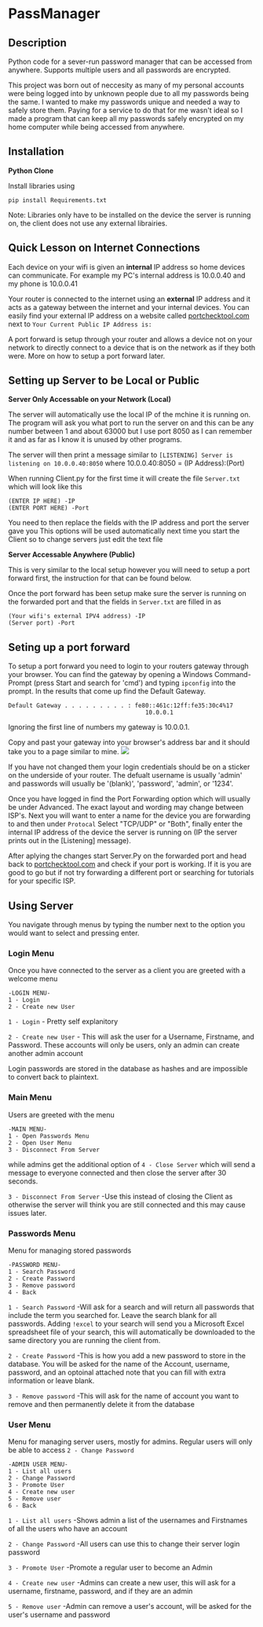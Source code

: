 # PassManager

## Description
Python code for a sever-run password manager that can be accessed from anywhere. Supports multiple users and all passwords are encrypted.

This project was born out of neccesity as many of my personal accounts were being logged into by unknown people due to all my passwords being the same.
I wanted to make my passwords unique and needed a way to safely store them. Paying for a service to do that for me wasn't ideal so I made a program that can keep
all my passwords safely encrypted on my home computer while being accessed from anywhere.

## Installation
**Python Clone**

Install libraries using

`pip install Requirements.txt`

Note: Libraries only have to be installed on the device the server is running on, the client does not use any external librairies.

## Quick Lesson on Internet Connections

Each device on your wifi is given an **internal** IP address so home devices can communicate. For example my PC's internal address is 10.0.0.40 and my phone is 10.0.0.41

Your router is connected to the internet using an **external** IP address and it acts as a gateway between the internet and your internal devices.
You can easily find your external IP address on a website called [portchecktool.com](https://www.portchecktool.com/) next to `Your Current Public IP Address is:`

A port forward is setup through your router and allows a device not on your network to directly connect to a device that is on the network as if they both were.
More on how to setup a port forward later.

## Setting up Server to be Local or Public

**Server Only Accessable on your Network (Local)**

The server will automatically use the local IP of the mchine it is running on.
The program will ask you what port to run the server on and this can be any number between 1 and about 63000 but I use port 8050 as I can remember it and
as far as I know it is unused by other programs.

The server will then print a message similar to `[LISTENING] Server is listening on 10.0.0.40:8050` where 10.0.0.40:8050 = (IP Address):(Port)

When running Client.py for the first time it will create the file `Server.txt` which will look like this

```
(ENTER IP HERE) -IP
(ENTER PORT HERE) -Port
```

You need to then replace the fields with the IP address and port the server gave you
This options will be used automatically next time you start the Client so to change servers just edit the text file

**Server Accessable Anywhere (Public)**

This is very similar to the local setup however you will need to setup a port forward first, the instruction for that can be found below.

Once the port forward has been setup make sure the server is running on the forwarded port and that the fields in `Server.txt` are filled in as 

```
(Your wifi's external IPV4 address) -IP
(Server port) -Port
```

## Seting up a port forward

To setup a port forward you need to login to your routers gateway through your browser. You can find the gateway by opening a Windows Command-Prompt 
(press Start and search for 'cmd') and typing `ipconfig` into the prompt. In the results that come up find the Default Gateway.
```
Default Gateway . . . . . . . . . : fe80::461c:12ff:fe35:30c4%17
                                       10.0.0.1
```
Ignoring the first line of numbers my gateway is 10.0.0.1.

Copy and past your gateway into your browser's address bar and it should take you to a page similar to mine.
![](https://user-images.githubusercontent.com/70239160/99212206-5a0c0880-277f-11eb-871f-4c16effde361.png)

If you have not changed them your login credentials should be on a sticker on the underside of your router. The defualt username is usually 'admin' and passwords will 
usually be '(blank)', 'password', 'admin', or '1234'.

Once you have logged in find the Port Forwarding option which will usually be under Advanced. The exact layout and wording may change between ISP's.
Next you will want to enter a name for the device you are forwarding to and then under `Protocal` Select "TCP/UDP" or "Both", finally enter the internal IP address 
of the device the server is running on (IP the server prints out in the [Listening] message).

After aplying the changes start Server.Py on the forwarded port and head back to [portchecktool.com](https://www.portchecktool.com/) and check if your port is working. 
If it is you are good to go but if not try forwarding a different port or searching for tutorials for your specific ISP.

## Using Server

You navigate through menus by typing the number next to the option you would want to select and pressing enter.

### Login Menu

Once you have connected to the server as a client you are greeted with a welcome menu
```
-LOGIN MENU-
1 - Login
2 - Create new User
```

`1 - Login`           - Pretty self explanitory

`2 - Create new User` - This will ask the user for a Username, Firstname, and Password. These accounts will only be users, only an admin can create another admin account

Login passwords are stored in the database as hashes and are impossible to convert back to plaintext.

### Main Menu

Users are greeted with the menu
```
-MAIN MENU-
1 - Open Passwords Menu
2 - Open User Menu
3 - Disconnect From Server
```
while admins get the additional option of `4 - Close Server` which will send a message to everyone connected and then close the server after 30 seconds.

`3 - Disconnect From Server` -Use this instead of closing the Client as otherwise the server will think you are still connected and this may cause issues later.

### Passwords Menu

Menu for managing stored passwords

```
-PASSWORD MENU-
1 - Search Password
2 - Create Password
3 - Remove password
4 - Back
```

`1 - Search Password` -Will ask for a search and will return all passwords that include the term you searched for. Leave the search blank for all passwords.
Adding `!excel` to your search will send you a Microsoft Excel spreadsheet file of your search, this will automatically be downloaded to the same directory you are running the client from.

`2 - Create Password` -This is how you add a new password to store in the database. You will be asked for the name of the Account, username, password, and an optoinal attached note that you can fill with extra information or leave blank.

`3 - Remove password` -This will ask for the name of account you want to remove and then permanently delete it from the database

### User Menu

Menu for managing server users, mostly for admins. Regular users will only be able to access `2 - Change Password`

```
-ADMIN USER MENU-
1 - List all users
2 - Change Password
3 - Promote User 
4 - Create new user
5 - Remove user
6 - Back
```

`1 - List all users` -Shows admin a list of the usernames and Firstnames of all the users who have an account

`2 - Change Password` -All users can use this to change their server login password

`3 - Promote User` -Promote a regular user to become an Admin

`4 - Create new user` -Admins can create a new user, this will ask for a username, firstname, password, and if they are an admin

`5 - Remove user` -Admin can remove a user's account, will be asked for the user's username and password
